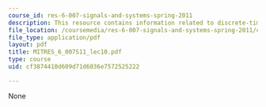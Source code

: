 ```yaml
---
course_id: res-6-007-signals-and-systems-spring-2011
description: This resource contains information related to discrete-time fourier series.
file_location: /coursemedia/res-6-007-signals-and-systems-spring-2011/cf3874410d609d71d6036e7572525222_MITRES_6_007S11_lec10.pdf
file_type: application/pdf
layout: pdf
title: MITRES_6_007S11_lec10.pdf
type: course
uid: cf3874410d609d71d6036e7572525222

---
```

None
